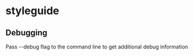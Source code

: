 # styleguide

## Debugging

Pass --debug flag to the command line to get additional debug information
